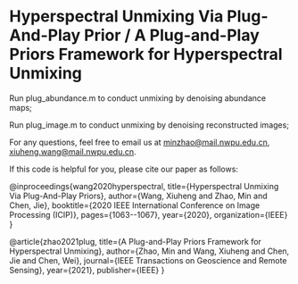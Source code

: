 # Hyperspectral Unmixing Via Plug-And-Play Prior / A Plug-and-Play Priors Framework for Hyperspectral Unmixing

Run plug_abundance.m to conduct unmixing by denoising abundance maps;

Run plug_image.m to conduct unmixing by denoising reconstructed images;

For any questions, feel free to email us at minzhao@mail.nwpu.edu.cn, xiuheng.wang@mail.nwpu.edu.cn.

If this code is helpful for you, please cite our paper as follows:

@inproceedings{wang2020hyperspectral,
  title={Hyperspectral Unmixing Via Plug-And-Play Priors},
  author={Wang, Xiuheng and Zhao, Min and Chen, Jie},
  booktitle={2020 IEEE International Conference on Image Processing (ICIP)},
  pages={1063--1067},
  year={2020},
  organization={IEEE}
}

@article{zhao2021plug,
  title={A Plug-and-Play Priors Framework for Hyperspectral Unmixing},
  author={Zhao, Min and Wang, Xiuheng and Chen, Jie and Chen, Wei},
  journal={IEEE Transactions on Geoscience and Remote Sensing},
  year={2021},
  publisher={IEEE}
}
